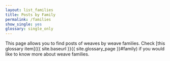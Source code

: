 ```yaml
---
layout: list_families
title: Posts by Family
permalink: /families
show_single: yes
glossary: single_only
---
```


This page allows you to find posts of weaves by weave families. Check [this glossary item]({{ site.baseurl }}{{ site.glossary_page }}#family) if you would like to know more about weave families.